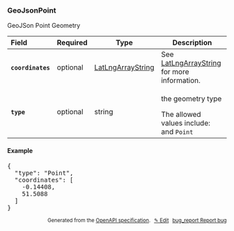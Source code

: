 <!--- This is a generated file, do not edit! -->
<!--- [START woosmap_http_schema_woosmap-platform-api-reference_geojsonpoint] -->
<h3 class="schema-object" id="Woosmap Platform API Reference_GeoJsonPoint">GeoJsonPoint</h3>

GeoJSon Point Geometry

| Field                                                                                                       | Required | Type                                                                                         | Description                                                                                                                                   |
| :---------------------------------------------------------------------------------------------------------- | -------- | -------------------------------------------------------------------------------------------- | --------------------------------------------------------------------------------------------------------------------------------------------- |
| <h4 id="GeoJsonPoint-coordinates" class="add-link schema-object-property-key"><code>coordinates</code></h4> | optional | [LatLngArrayString](<#Woosmap Platform API Reference_LatLngArrayString> "LatLngArrayString") | See [LatLngArrayString](<#Woosmap Platform API Reference_LatLngArrayString> "LatLngArrayString") for more information.                        |
| <h4 id="GeoJsonPoint-type" class="add-link schema-object-property-key"><code>type</code></h4>               | optional | string                                                                                       | <div class="nonref-property-description"><p>the geometry type</p><div class="notranslate">The allowed values include: and `Point`</div></div> |

<h4 class="schema-object-example" id="Woosmap Platform API Reference_GeoJsonPoint-example">Example</h4>

<pre class="notranslate lang-json prettyprint">{
  "type": "Point",
  "coordinates": [
    -0.14408,
    51.5088
  ]
}</pre>

<p style="text-align: right; font-size: smaller;">Generated from the <a data-label="openapi-github" href="https://github.com/woosmap/openapi-specification" title="Woosmap OpenAPI Specification" class="external">OpenAPI specification</a>.
<a data-label="openapi-github-woosmap-http-schema-woosmap-platform-api-reference-geojsonpoint" data-action="edit" style="margin-left: 5px;" href="https://github.com/woosmap/openapi-specification/blob/main/specification/schemas/Woosmap Platform API Reference_GeoJsonPoint.yml" title="Edit on GitHub">✎ Edit</a>
<a data-label="openapi-github-woosmap-http-schema-woosmap-platform-api-reference-geojsonpoint" data-action="bug" style="margin-left: 5px;" href="https://github.com/woosmap/openapi-specification/issues/new?assignees=&labels=type%3A+bug%2C+triage+me&template=bug_report.md&title=[schemas] Bug - Woosmap Platform API Reference_GeoJsonPoint" title="File bug for schemas on GitHub"><span class="material-icons">bug_report</span> Report bug</a>
</p>

<!--- [END woosmap_http_schema_woosmap-platform-api-reference_geojsonpoint] -->
